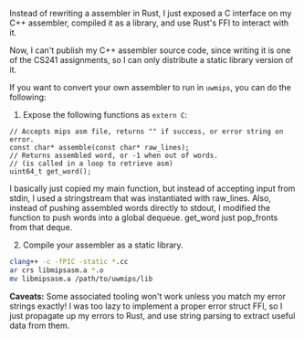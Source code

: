 Instead of rewriting a assembler in Rust, I just exposed a C interface on my C++ assembler, compiled it as a library, and use Rust's FFI to interact with it.

Now, I can't publish my C++ assembler source code, since writing it is one of the CS241 assignments, so I can only distribute a static library version of it.

If you want to convert your own assembler to run in `uwmips`, you can do the following:

1. Expose the following functions as `extern C`:

```
// Accepts mips asm file, returns "" if success, or error string on error.
const char* assemble(const char* raw_lines);
// Returns assembled word, or -1 when out of words.
// (is called in a loop to retrieve asm)
uint64_t get_word();
```

I basically just copied my main function, but instead of accepting input from stdin, I used a stringstream that was instantiated with raw_lines. Also, instead of pushing assembled words directly to stdout, I modified the function to push words into a global dequeue. get_word just pop_fronts from that deque.

2. Compile your assembler as a static library.

```bash
clang++ -c -fPIC -static *.cc
ar crs libmipsasm.a *.o
mv libmipsasm.a /path/to/uwmips/lib
```

**Caveats:** Some associated tooling won't work unless you match my error strings exactly! I was too lazy to implement a proper error struct FFI, so I just propagate up my errors to Rust, and use string parsing to extract useful data from them.
